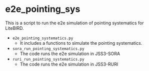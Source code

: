 # e2e_pointing_sys

This is a script to run the e2e simulation of pointing systematics for LiteBIRD.

- `e2e_pointing_systematics.py`
  - It includes a functions to simulate the pointing systematics.
- `sora_run_pointing_systematics.py`
  - The code runs the e2e simulation in JSS3-SORA
- `ruri_run_pointing_systematics.py`
  - The code runs the e2e simulation in JSS3-RURI
